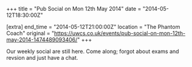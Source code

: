 +++
title = "Pub Social on Mon 12th May 2014"
date = "2014-05-12T18:30:00Z"

[extra]
end_time = "2014-05-12T21:00:00Z"
location = "The Phantom Coach"
original = "https://uwcs.co.uk/events/pub-social-on-mon-12th-may-2014-1474489093406/"
+++

Our weekly social are still here. Come along; forgot about exams and revsion and just have a chat.

